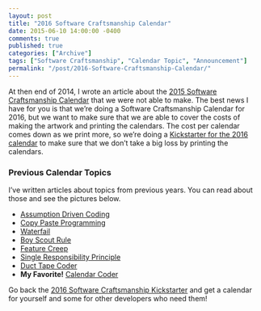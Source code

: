 ```yaml
---
layout: post
title: "2016 Software Craftsmanship Calendar"
date: 2015-06-10 14:00:00 -0400
comments: true
published: true
categories: ["Archive"]
tags: ["Software Craftsmanship", "Calendar Topic", "Announcement"]
permalink: "/post/2016-Software-Craftsmanship-Calendar/"
---
```

<!-- more -->



<p>At then end of 2014, I wrote an article about the <a href="/post/2015-Software-Craftsmanship-Calendar" target="_blank">2015 Software Craftsmanship Calendar</a> that we were not able to make. The best news I have for you is that we’re doing a Software Craftsmanship Calendar for 2016, but we want to make sure that we are able to cover the costs of making the artwork and printing the calendars. The cost per calendar comes down as we print more, so we’re doing a <a href="https://www.kickstarter.com/projects/988315286/software-craftsmanship-calendar-2016" target="_blank">Kickstarter for the 2016 calendar</a> to make sure that we don’t take a big loss by printing the calendars.</p> <h3></h3> <h3>Previous Calendar Topics</h3> <p>I’ve written articles about topics from previous years. You can read about those and see the pictures below.</p> <ul> <li><a href="/post/Assumption-Driven-Coding" target="_blank">Assumption Driven Coding</a></li> <li><a href="/post/Copy-Paste-Programming" target="_blank">Copy Paste Programming</a></li> <li><a href="/post/Waterfail" target="_blank">Waterfail</a></li> <li><a href="/post/Boy-Scout-Rule" target="_blank">Boy Scout Rule</a></li> <li><a href="/post/Feature-Creep" target="_blank">Feature Creep</a></li> <li><a href="/post/Single-Responsibility-Principle" target="_blank">Single Responsibility Principle</a></li> <li><a href="/post/Duct-Tape-Coder" target="_blank">Duct Tape Coder</a></li> <li><strong>My Favorite!</strong> <a href="/post/Calendar-Coder" target="_blank">Calendar Coder</a></li></ul> <p>Go back the <a href="https://www.kickstarter.com/projects/988315286/software-craftsmanship-calendar-2016" target="_blank">2016 Software Craftsmanship Kickstarter</a> and get a calendar for yourself and some for other developers who need them!</p>
